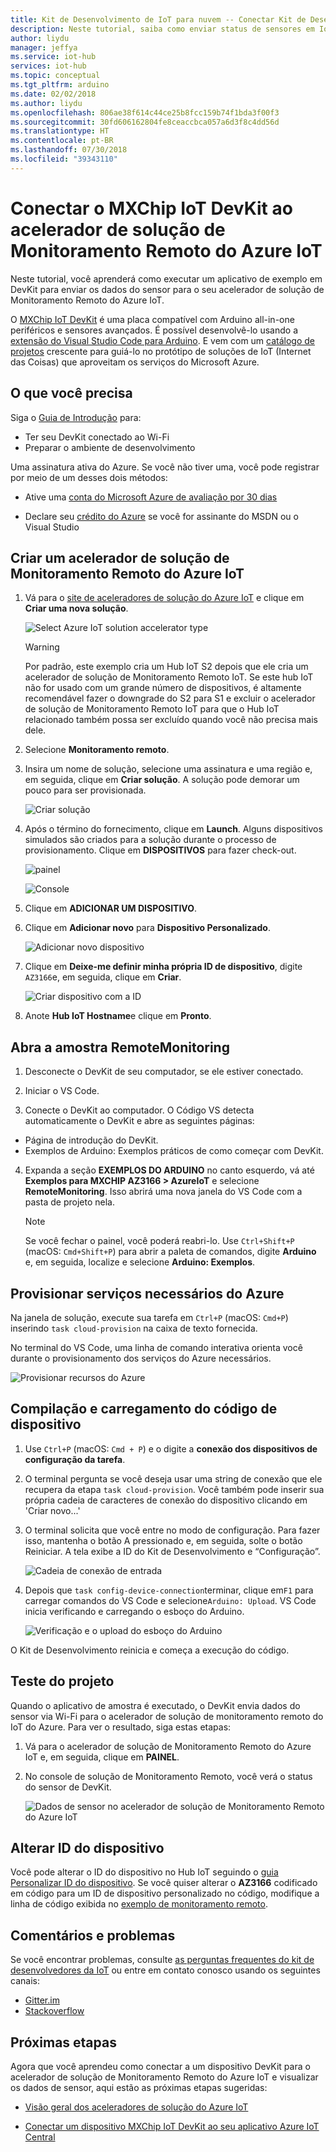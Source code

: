 ```yaml
---
title: Kit de Desenvolvimento de IoT para nuvem -- Conectar Kit de Desenvolvimento MXChip de IoT para Hub IoT | Microsoft Docs
description: Neste tutorial, saiba como enviar status de sensores em IoT DevKit AZ3166 para o acelerador de monitoramento remoto do Azure IoT.
author: liydu
manager: jeffya
ms.service: iot-hub
services: iot-hub
ms.topic: conceptual
ms.tgt_pltfrm: arduino
ms.date: 02/02/2018
ms.author: liydu
ms.openlocfilehash: 806ae38f614c44ce25b8fcc159b74f1bda3f00f3
ms.sourcegitcommit: 30fd606162804fe8ceaccbca057a6d3f8c4dd56d
ms.translationtype: HT
ms.contentlocale: pt-BR
ms.lasthandoff: 07/30/2018
ms.locfileid: "39343110"
---
```

# <a name="connect-mxchip-iot-devkit-to-azure-iot-remote-monitoring-solution-accelerator"></a>Conectar o MXChip IoT DevKit ao acelerador de solução de Monitoramento Remoto do Azure IoT

Neste tutorial, você aprenderá como executar um aplicativo de exemplo em DevKit para enviar os dados do sensor para o seu acelerador de solução de Monitoramento Remoto do Azure IoT.

O [MXChip IoT DevKit](https://aka.ms/iot-devkit) é uma placa compatível com Arduino all-in-one periféricos e sensores avançados. É possível desenvolvê-lo usando a [extensão do Visual Studio Code para Arduino](https://aka.ms/arduino). E vem com um [catálogo de projetos](https://microsoft.github.io/azure-iot-developer-kit/docs/projects/) crescente para guiá-lo no protótipo de soluções de IoT (Internet das Coisas) que aproveitam os serviços do Microsoft Azure.

## <a name="what-you-need"></a>O que você precisa

Siga o [Guia de Introdução](https://docs.microsoft.com/azure/iot-hub/iot-hub-arduino-iot-devkit-az3166-get-started) para:

* Ter seu DevKit conectado ao Wi-Fi
* Preparar o ambiente de desenvolvimento

Uma assinatura ativa do Azure. Se você não tiver uma, você pode registrar por meio de um desses dois métodos:

* Ative uma [conta do Microsoft Azure de avaliação por 30 dias](https://azure.microsoft.com/free/)

* Declare seu [crédito do Azure](https://azure.microsoft.com/pricing/member-offers/msdn-benefits-details/) se você for assinante do MSDN ou o Visual Studio

## <a name="create-an-azure-iot-remote-monitoring-solution-accelerator"></a>Criar um acelerador de solução de Monitoramento Remoto do Azure IoT

1. Vá para o [site de aceleradores de solução do Azure IoT](https://www.azureiotsolutions.com/) e clique em **Criar uma nova solução**.

   ![Select Azure IoT solution accelerator type](media/iot-hub-arduino-iot-devkit-az3166-devkit-remote-monitoring/azure-iot-suite-solution-types.png)

   > [!WARNING]
   > Por padrão, este exemplo cria um Hub IoT S2 depois que ele cria um acelerador de solução de Monitoramento Remoto IoT. Se este hub IoT não for usado com um grande número de dispositivos, é altamente recomendável fazer o downgrade do S2 para S1 e excluir o acelerador de solução de Monitoramento Remoto IoT para que o Hub IoT relacionado também possa ser excluído quando você não precisa mais dele. 

2. Selecione **Monitoramento remoto**.

3. Insira um nome de solução, selecione uma assinatura e uma região e, em seguida, clique em **Criar solução**. A solução pode demorar um pouco para ser provisionada.
  
   ![Criar solução](media/iot-hub-arduino-iot-devkit-az3166-devkit-remote-monitoring/azure-iot-suite-new-solution.png)

4. Após o término do fornecimento, clique em **Launch**. Alguns dispositivos simulados são criados para a solução durante o processo de provisionamento. Clique em **DISPOSITIVOS** para fazer check-out.

   ![painel](media/iot-hub-arduino-iot-devkit-az3166-devkit-remote-monitoring/azure-iot-suite-new-solution-created.png)
  
   ![Console](media/iot-hub-arduino-iot-devkit-az3166-devkit-remote-monitoring/azure-iot-suite-console.png)

5. Clique em **ADICIONAR UM DISPOSITIVO**.

6. Clique em **Adicionar novo** para **Dispositivo Personalizado**.
  
   ![Adicionar novo dispositivo](media/iot-hub-arduino-iot-devkit-az3166-devkit-remote-monitoring/azure-iot-suite-add-new-device.png)

7. Clique em **Deixe-me definir minha própria ID de dispositivo**, digite `AZ3166`e, em seguida, clique em **Criar**.
  
   ![Criar dispositivo com a ID](media/iot-hub-arduino-iot-devkit-az3166-devkit-remote-monitoring/azure-iot-suite-new-device-configuration.png)

8. Anote **Hub IoT Hostname**e clique em **Pronto**.

## <a name="open-the-remotemonitoring-sample"></a>Abra a amostra RemoteMonitoring

1. Desconecte o DevKit de seu computador, se ele estiver conectado.

2. Iniciar o VS Code.

3. Conecte o DevKit ao computador. O Código VS detecta automaticamente o DevKit e abre as seguintes páginas:

  * Página de introdução do DevKit.
  * Exemplos de Arduino: Exemplos práticos de como começar com DevKit.

4. Expanda a seção **EXEMPLOS DO ARDUINO** no canto esquerdo, vá até **Exemplos para MXCHIP AZ3166 > AzureIoT** e selecione **RemoteMonitoring**. Isso abrirá uma nova janela do VS Code com a pasta de projeto nela.

   > [!NOTE]
   > Se você fechar o painel, você poderá reabri-lo. Use `Ctrl+Shift+P` (macOS: `Cmd+Shift+P`) para abrir a paleta de comandos, digite **Arduino** e, em seguida, localize e selecione **Arduino: Exemplos**.

## <a name="provision-required-azure-services"></a>Provisionar serviços necessários do Azure

Na janela de solução, execute sua tarefa em `Ctrl+P` (macOS: `Cmd+P`) inserindo `task cloud-provision` na caixa de texto fornecida.

No terminal do VS Code, uma linha de comando interativa orienta você durante o provisionamento dos serviços do Azure necessários.

![Provisionar recursos do Azure](media/iot-hub-arduino-iot-devkit-az3166-devkit-remote-monitoring/provision.png)

## <a name="build-and-upload-the-device-code"></a>Compilação e carregamento do código de dispositivo

1. Use `Ctrl+P` (macOS: `Cmd + P`) e o digite a **conexão dos dispositivos de configuração da tarefa**.

2. O terminal pergunta se você deseja usar uma string de conexão que ele recupera da etapa `task cloud-provision`. Você também pode inserir sua própria cadeia de caracteres de conexão do dispositivo clicando em 'Criar novo...'

3. O terminal solicita que você entre no modo de configuração. Para fazer isso, mantenha o botão A pressionado e, em seguida, solte o botão Reiniciar. A tela exibe a ID do Kit de Desenvolvimento e “Configuração”.

   ![Cadeia de conexão de entrada](media/iot-hub-arduino-iot-devkit-az3166-devkit-remote-monitoring/config-device-connection.png)

4. Depois que `task config-device-connection`terminar, clique em`F1` para carregar comandos do VS Code e selecione`Arduino: Upload`. VS Code inicia verificando e carregando o esboço do Arduino.
  
   ![Verificação e o upload do esboço do Arduino](media/iot-hub-arduino-iot-devkit-az3166-devkit-remote-monitoring/arduino-upload.png)

O Kit de Desenvolvimento reinicia e começa a execução do código.

## <a name="test-the-project"></a>Teste do projeto

Quando o aplicativo de amostra é executado, o DevKit envia dados do sensor via Wi-Fi para o acelerador de solução de monitoramento remoto do IoT do Azure. Para ver o resultado, siga estas etapas:

1. Vá para o acelerador de solução de Monitoramento Remoto do Azure IoT e, em seguida, clique em **PAINEL**.

2. No console de solução de Monitoramento Remoto, você verá o status do sensor de DevKit.

   ![Dados de sensor no acelerador de solução de Monitoramento Remoto do Azure IoT](media/iot-hub-arduino-iot-devkit-az3166-devkit-remote-monitoring/sensor-status.png)

## <a name="change-device-id"></a>Alterar ID do dispositivo

Você pode alterar o ID do dispositivo no Hub IoT seguindo o [guia Personalizar ID do dispositivo](https://microsoft.github.io/azure-iot-developer-kit/docs/customize-device-id/). Se você quiser alterar o **AZ3166** codificado em código para um ID de dispositivo personalizado no código, modifique a linha de código exibida no [exemplo de monitoramento remoto](https://github.com/Microsoft/devkit-sdk/blob/master/AZ3166/src/libraries/AzureIoT/examples/RemoteMonitoring/RemoteMonitoring.ino#L23).

## <a name="problems-and-feedback"></a>Comentários e problemas

Se você encontrar problemas, consulte [as perguntas frequentes do kit de desenvolvedores da IoT](https://microsoft.github.io/azure-iot-developer-kit/docs/faq/) ou entre em contato conosco usando os seguintes canais:

* [Gitter.im](http://gitter.im/Microsoft/azure-iot-developer-kit)
* [Stackoverflow](https://stackoverflow.com/questions/tagged/iot-devkit)

## <a name="next-steps"></a>Próximas etapas

Agora que você aprendeu como conectar a um dispositivo DevKit para o acelerador de solução de Monitoramento Remoto do Azure IoT e visualizar os dados de sensor, aqui estão as próximas etapas sugeridas:

* [Visão geral dos aceleradores de solução do Azure IoT](https://docs.microsoft.com/azure/iot-suite/)

* [Conectar um dispositivo MXChip IoT DevKit ao seu aplicativo Azure IoT Central](https://docs.microsoft.com/microsoft-iot-central/howto-connect-devkit)